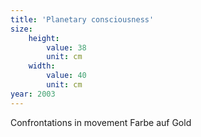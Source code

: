 ```yaml
---
title: 'Planetary consciousness'
size:
    height:
        value: 38
        unit: cm
    width:
        value: 40
        unit: cm
year: 2003
---
```


Confrontations in movement
Farbe auf Gold